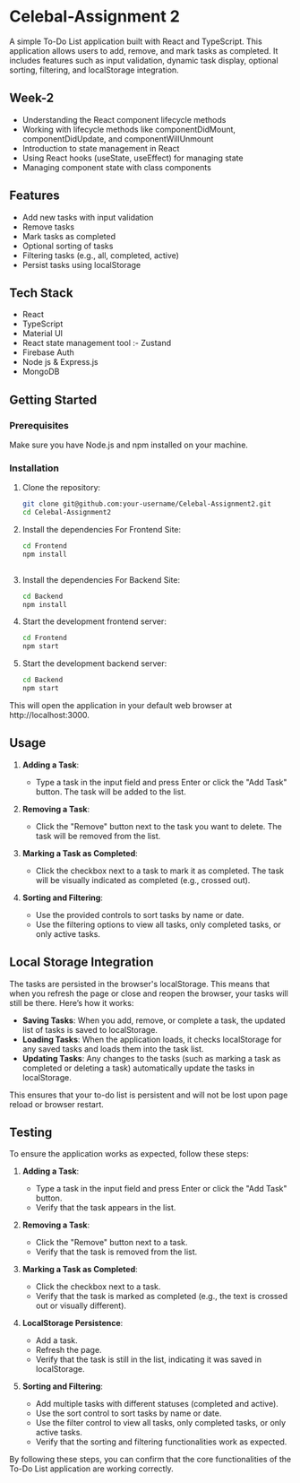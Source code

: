 # Celebal-Assignment 2

A simple To-Do List application built with React and TypeScript. This application allows users to add, remove, and mark tasks as completed. It includes features such as input validation, dynamic task display, optional sorting, filtering, and localStorage integration.

## Week-2 

- Understanding the React component lifecycle methods
- Working with lifecycle methods like componentDidMount, componentDidUpdate, and componentWillUnmount
- Introduction to state management in React
- Using React hooks (useState, useEffect) for managing state
- Managing component state with class components

## Features

- Add new tasks with input validation
- Remove tasks
- Mark tasks as completed
- Optional sorting of tasks
- Filtering tasks (e.g., all, completed, active)
- Persist tasks using localStorage

## Tech Stack

- React
- TypeScript
- Material UI
- React state management tool :- Zustand
- Firebase Auth
- Node js & Express.js
- MongoDB
  

## Getting Started

### Prerequisites

Make sure you have Node.js and npm installed on your machine.

### Installation

1. Clone the repository:
   ```sh
   git clone git@github.com:your-username/Celebal-Assignment2.git
   cd Celebal-Assignment2


2. Install the dependencies For Frontend Site:
   ```sh
   cd Frontend
   npm install
  

3. Install the dependencies For Backend Site:
   ```sh
   cd Backend
   npm install

   
4. Start the development frontend server:
   ```sh
   cd Frontend
   npm start
   
5. Start the development backend server:
   ```sh
   cd Backend
   npm start

  This will open the application in your default web browser at http://localhost:3000.

## Usage

1. **Adding a Task**:
   - Type a task in the input field and press Enter or click the "Add Task" button. The task will be added to the list.

2. **Removing a Task**:
   - Click the "Remove" button next to the task you want to delete. The task will be removed from the list.

3. **Marking a Task as Completed**:
   - Click the checkbox next to a task to mark it as completed. The task will be visually indicated as completed (e.g., crossed out).

4. **Sorting and Filtering**:
   - Use the provided controls to sort tasks by name or date.
   - Use the filtering options to view all tasks, only completed tasks, or only active tasks.

## Local Storage Integration

The tasks are persisted in the browser's localStorage. This means that when you refresh the page or close and reopen the browser, your tasks will still be there. Here’s how it works:

- **Saving Tasks**: When you add, remove, or complete a task, the updated list of tasks is saved to localStorage.
- **Loading Tasks**: When the application loads, it checks localStorage for any saved tasks and loads them into the task list.
- **Updating Tasks**: Any changes to the tasks (such as marking a task as completed or deleting a task) automatically update the tasks in localStorage.

This ensures that your to-do list is persistent and will not be lost upon page reload or browser restart.

## Testing

To ensure the application works as expected, follow these steps:

1. **Adding a Task**:
   - Type a task in the input field and press Enter or click the "Add Task" button.
   - Verify that the task appears in the list.

2. **Removing a Task**:
   - Click the "Remove" button next to a task.
   - Verify that the task is removed from the list.

3. **Marking a Task as Completed**:
   - Click the checkbox next to a task.
   - Verify that the task is marked as completed (e.g., the text is crossed out or visually different).

4. **LocalStorage Persistence**:
   - Add a task.
   - Refresh the page.
   - Verify that the task is still in the list, indicating it was saved in localStorage.

5. **Sorting and Filtering**:
   - Add multiple tasks with different statuses (completed and active).
   - Use the sort control to sort tasks by name or date.
   - Use the filter control to view all tasks, only completed tasks, or only active tasks.
   - Verify that the sorting and filtering functionalities work as expected.

By following these steps, you can confirm that the core functionalities of the To-Do List application are working correctly.

   
